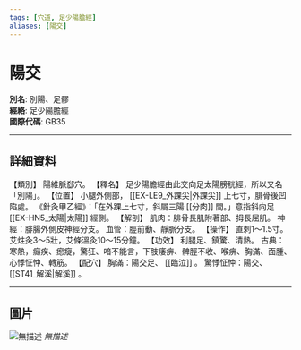 ```yaml
---
tags: [穴道, 足少陽膽經]
aliases: [陽交]
---
```


# 陽交

**別名**: 別陽、足髎  
**經絡**: 足少陽膽經  
**國際代碼**: GB35  

---

## 詳細資料
【類別】
陽維脈郄穴。
【釋名】
足少陽膽經由此交向足太陽膀胱經，所以又名「別陽」。
【位置】
小腿外側部， [[EX-LE9_外踝尖|外踝尖]] 上七寸，腓骨後凹陷處。
《針灸甲乙經》：「在外踝上七寸，斜屬三陽 [[分肉]] 間。」意指斜向足 [[EX-HN5_太陽|太陽]] 經側。
【解剖】
肌肉：腓骨長肌附著部、拇長屈肌。
神經：腓腸外側皮神經分支。
血管：脛前動、靜脈分支。
【操作】
直刺1～1.5寸。艾炷灸3～5壯，艾條溫灸10～15分鐘。
【功效】
利腿足、鎮驚、清熱。
古典：寒熱，癲疾、瘛瘲，驚狂、喑不能言，下肢痿痹、髀脛不收、喉痹、胸滿、面腫、心悸怔忡、轉筋。
【配穴】
胸滿：陽交足、 [[臨泣]] 。
驚悸怔忡：陽交、 [[ST41_解溪|解溪]] 。

---

## 圖片
![無描述](https://yibian.hopto.org/pic/shu16/53.gif)
_無描述_

